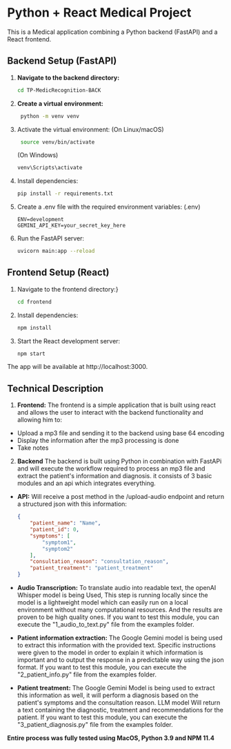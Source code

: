 # Python + React Medical Project

This is a Medical application combining a Python backend (FastAPI) and a React frontend.


## Backend Setup (FastAPI)

1. **Navigate to the backend directory:**

   ```bash
   cd TP-MedicRecognition-BACK
    ```
   
2. **Create a virtual environment:**

   ```bash
    python -m venv venv
    ```
3. Activate the virtual environment: (On Linux/macOS)
   ```bash
    source venv/bin/activate
    ```

    (On Windows)
    ```bash
    venv\Scripts\activate
    ```
4. Install dependencies:
    ```bash
    pip install -r requirements.txt
    ```
5. Create a .env file with the required environment variables: (.env)
    ```env
    ENV=development
    GEMINI_API_KEY=your_secret_key_here
    ```
6. Run the FastAPI server:
    ```bash
    uvicorn main:app --reload
    ```

## Frontend Setup (React)

1. Navigate to the frontend directory:}
    ```bash
   cd frontend
    ```
2. Install dependencies:
    ```bash
   npm install
    ```
3. Start the React development server:
    ```bash
   npm start
    ```
The app will be available at http://localhost:3000.

## Technical Description
1. **Frontend:** The frontend is a simple application that is built using react and allows the user to interact with the backend functionality and allowing him to:
- Upload a mp3 file and sending it to the backend using base 64 encoding
- Display the information after the mp3 processing is done
- Take notes

2. **Backend** The backend is built using Python in combination with FastAPi and will execute the workflow required to process an mp3 file and extract the patient's information and diagnosis. it consists of 3 basic modules and an api which integrates everything.
- **API:** Will receive a post method in the /upload-audio endpoint and return a structured json with this information:
    ```json
   {
        "patient_name": "Name",
        "patient_id": 0,
        "symptoms": [
            "symptom1",
            "symptom2"
        ],
        "consultation_reason": "consultation_reason",
        "patient_treatment": "patient_treatment"
    }
   ```

- **Audio Transcription:** To translate audio into readable text, the openAI Whisper model is being Used, This step is running locally since the model is a lightweight model which can easily run on a local environment without many computational resources. And the results are proven to be high quality ones. If you want to test this module, you can execute the "1_audio_to_text.py" file from the examples folder.
- **Patient information extraction:** The Google Gemini model is being used to extract this information with the provided text. Specific instructions were given to the model in order to explain it which information is important and to output the response in a predictable way using the json format. If you want to test this module, you can execute the "2_patient_info.py" file from the examples folder.
- **Patient treatment:** The Google Gemini Model is being used to extract this information as well, it will perform a diagnosis based on the patient's symptoms and the consultation reason. LLM model Will return a text containing the diagnostic, treatment and recommendations for the patient. If you want to test this module, you can execute the "3_patient_diagnosis.py" file from the examples folder.

**Entire process was fully tested using MacOS, Python 3.9 and NPM 11.4**
